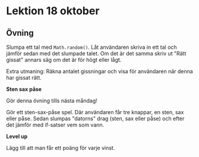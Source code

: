 # Lektion 18 oktober

## Övning

Slumpa ett tal med `Math.random()`. Låt användaren skriva in ett tal och jämför sedan med det slumpade talet. Om det är det samma skriv ut "Rätt gissat" annars säg om det är för högt eller lågt.

Extra utmaning: Räkna antalet gissningar och visa för användaren när denna har gissat rätt.

**Sten sax påse**

Gör denna övning tills nästa måndag!

Gör ett sten-sax-påse spel. Där användaren får tre knappar, en sten, sax eller påse. Sedan slumpas "datorns" drag (sten, sax eller påse) och efter det jämför med if-satser vem som vann.

**Level up**

Lägg till att man får ett poäng för varje vinst.